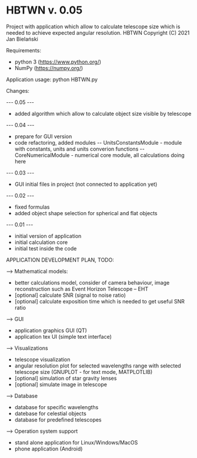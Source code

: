 # HBTWN v. 0.05
Project with application which allow to calculate telescope size which is needed to achieve expected angular resolution.
HBTWN  Copyright (C) 2021  Jan Bielański

Requirements:
- python 3 (https://www.python.org/)
- NumPy (https://numpy.org/)

Application usage:
python HBTWN.py

Changes:

--- 0.05 ---
- added algorithm which allow to calculate object size visible by telescope

--- 0.04 ---
- prepare for GUI version
- code refactoring, added modules
-- UnitsConstantsModule - module with constants, units and units converion functions
-- CoreNumericalModule - numerical core module, all calculations doing here 

--- 0.03 ---
- GUI initial files in project (not connected to application yet)

--- 0.02 ---
- fixed formulas
- added object shape selection for spherical and flat objects

--- 0.01 ---
- initial version of application
- initial calculation core
- initial test inside the code

APPLICATION DEVELOPMENT PLAN, TODO:

--> Mathematical models:
- better calculations model, consider of camera behaviour, image reconstruction such as Event Horizon Telescope – EHT
- [optional] calculate SNR (signal to noise ratio)
- [optional] calculate exposition time which is needed to get useful SNR ratio

--> GUI
- application graphics GUI (QT)
- application tex UI (simple text interface)

--> Visualizations
- telescope visualization
- angular resolution plot for selected wavelengths range with selected telescope size (GNUPLOT - for text mode, MATPLOTLIB)
- [optional] simulation of star gravity lenses
- [optional] simulate image in telescope

--> Database
- database for specific wavelengths
- datebase for celestial objects
- database for predefined telescopes

--> Operation system support
- stand alone application for Linux/Windows/MacOS
- phone application (Android)

